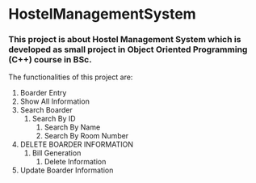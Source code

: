 # HostelManagementSystem
### This project is about Hostel Management System which is developed as small project in **Object Oriented Programming (C++)** course in BSc.
The functionalities of this project are:
1. Boarder Entry
1. Show All Information
1. Search Boarder
	1. Search By ID
    	1. Search By Name
    	1. Search By Room Number
1. DELETE BOARDER INFORMATION
	1. Bill Generation
    	1. Delete Information
1. Update Boarder Information 

